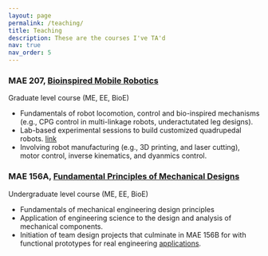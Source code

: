 ```yaml
---
layout: page
permalink: /teaching/
title: Teaching
description: These are the courses I've TA'd
nav: true
nav_order: 5
---
```


### MAE 207, [Bioinspired Mobile Robotics](http://gravishlab.ucsd.edu/teaching/)
Graduate level course (ME, EE, BioE)
- Fundamentals of robot locomotion, control and bio-inspired mechanisms (e.g., CPG control in multi-linkage robots, underactutated leg designs).
- Lab-based experimental sessions to build customized quadrupedal robots. [link](https://twitter.com/ucsdjacobs/status/1007075113735413760)
- Involving robot manufacturing (e.g., 3D printing, and laser cutting), motor control, inverse kinematics, and dyanmics control.


### MAE 156A, [Fundamental Principles of Mechanical Designs](https://mae156a.eng.ucsd.edu/)
Undergraduate level course (ME, EE, BioE)
- Fundamentals of mechanical engineering design principles
- Application of engineering science to the design and analysis of mechanical components.
- Initiation of team design projects that culminate in MAE 156B for with functional prototypes for real engineering [applications](https://mae156b.eng.ucsd.edu/projects/projects-winter-2022). 
